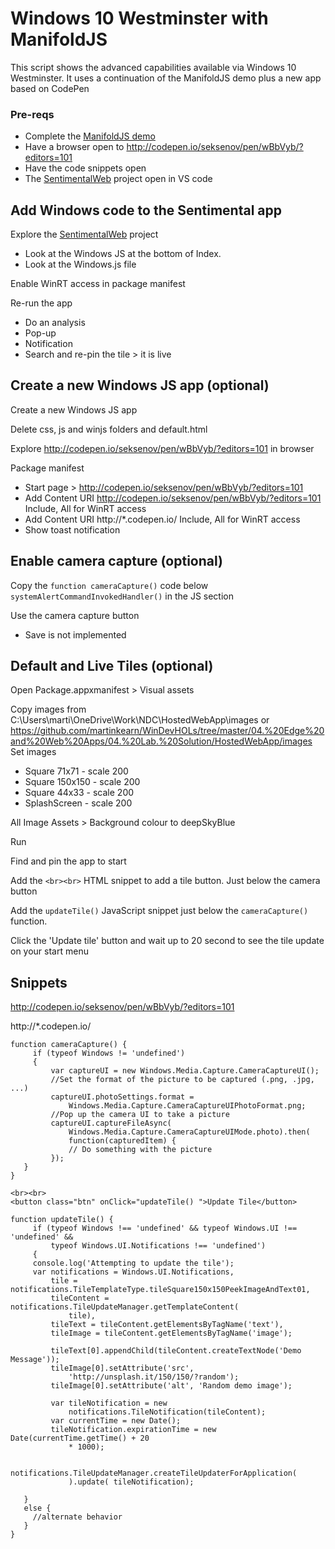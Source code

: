 
# Windows 10 Westminster with ManifoldJS
This script shows the advanced capabilities available via Windows 10 Westminster. It uses a continuation of the ManifoldJS demo plus a new app based on CodePen

### Pre-reqs
* Complete the [ManifoldJS demo](ManifoldJS.md) 
* Have a browser open to http://codepen.io/seksenov/pen/wBbVyb/?editors=101
* Have the code snippets open
* The [SentimentalWeb](https://github.com/martinkearn/SentimentalWeb) project open in VS code 

## Add Windows code to the Sentimental app
Explore the [SentimentalWeb](https://github.com/martinkearn/SentimentalWeb) project
* Look at the Windows JS at the bottom of Index.
* Look at the Windows.js file

Enable WinRT access in package manifest

Re-run the app
* Do an analysis
* Pop-up
* Notification
* Search and re-pin the tile > it is live

## Create a new Windows JS app (optional)
Create a new Windows JS app

Delete css, js and winjs folders and default.html

Explore http://codepen.io/seksenov/pen/wBbVyb/?editors=101 in browser

Package manifest
* Start page > http://codepen.io/seksenov/pen/wBbVyb/?editors=101
* Add Content URI http://codepen.io/seksenov/pen/wBbVyb/?editors=101 Include, All for WinRT access
* Add Content URI http://*.codepen.io/ Include, All for WinRT access
* Show toast notification

## Enable camera capture (optional)
Copy the `function cameraCapture()` code below `systemAlertCommandInvokedHandler()` in the JS section

Use the camera capture button
* Save is not implemented

## Default and Live Tiles (optional)
Open Package.appxmanifest > Visual assets

Copy images from C:\Users\marti\OneDrive\Work\NDC\HostedWebApp\images or https://github.com/martinkearn/WinDevHOLs/tree/master/04.%20Edge%20and%20Web%20Apps/04.%20Lab.%20Solution/HostedWebApp/images
Set images
* Square 71x71 - scale 200
* Square 150x150 - scale 200
* Square 44x33 - scale 200
* SplashScreen - scale 200

All Image Assets > Background colour to deepSkyBlue

Run

Find and pin the app to start

Add the `<br><br>` HTML snippet to add a tile button. Just below the camera button

Add the `updateTile()` JavaScript snippet just below the `cameraCapture()` function.

Click the 'Update tile' button and wait up to 20 second to see the tile update on your start menu

## Snippets

http://codepen.io/seksenov/pen/wBbVyb/?editors=101

http://*.codepen.io/

```
function cameraCapture() {
     if (typeof Windows != 'undefined')
     {
         var captureUI = new Windows.Media.Capture.CameraCaptureUI();
         //Set the format of the picture to be captured (.png, .jpg, ...) 
         captureUI.photoSettings.format =
             Windows.Media.Capture.CameraCaptureUIPhotoFormat.png;
         //Pop up the camera UI to take a picture 
         captureUI.captureFileAsync(
             Windows.Media.Capture.CameraCaptureUIMode.photo).then(
             function(capturedItem) {
             // Do something with the picture 
         });
   }
}
```
```
<br><br>
<button class="btn" onClick="updateTile() ">Update Tile</button>
```

```
function updateTile() {
     if (typeof Windows !== 'undefined' && typeof Windows.UI !== 'undefined' &&
         typeof Windows.UI.Notifications !== 'undefined')
     {
     console.log('Attempting to update the tile');
     var notifications = Windows.UI.Notifications,
         tile =    notifications.TileTemplateType.tileSquare150x150PeekImageAndText01,
         tileContent = notifications.TileUpdateManager.getTemplateContent(
             tile),
         tileText = tileContent.getElementsByTagName('text'),
         tileImage = tileContent.getElementsByTagName('image');
  
         tileText[0].appendChild(tileContent.createTextNode('Demo Message'));
         tileImage[0].setAttribute('src',
             'http://unsplash.it/150/150/?random');
         tileImage[0].setAttribute('alt', 'Random demo image');
  
         var tileNotification = new
             notifications.TileNotification(tileContent);
         var currentTime = new Date();
         tileNotification.expirationTime = new Date(currentTime.getTime() + 20
             * 1000);
  
         notifications.TileUpdateManager.createTileUpdaterForApplication(
             ).update( tileNotification);
  
   }
   else {
     //alternate behavior
   }
}
```